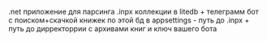 .net приложение для парсинга .inpx коллекции в litedb + телеграмм бот с поиском+скачкой книжек по этой бд
в appsettings - путь до .inpx + путь до дирректоррии с архивами книг и ключ вашего бота
